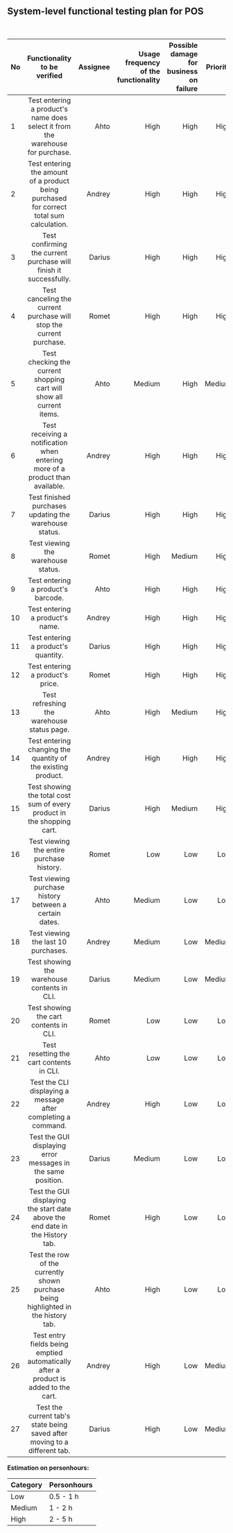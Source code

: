 ## System-level functional testing plan for POS
<br>

|No|Functionality to be verified|Assignee|Usage frequency of the functionality|Possible damage for business on failure|Priority|Estimated test effort in personhours|
|---|:---:|---:|---:|---:|---:|---:|
|1|Test entering a product's name does select it from the warehouse for purchase.|Ahto|High|High|High|Low|
|2|Test entering the amount of a product being purchased for correct total sum calculation.|Andrey|High|High|High|Medium|
|3|Test confirming the current purchase will finish it successfully.|Darius|High|High|High|Low|
|4|Test canceling the current purchase will stop the current purchase.|Romet|High|High|High|Low|
|5|Test checking the current shopping cart will show all current items.|Ahto|Medium|High|Medium|Medium|
|6|Test receiving a notification when entering more of a product than available.|Andrey|High|High|High|Low|
|7|Test finished purchases updating the warehouse status.|Darius|High|High|High|Medium|
|8|Test viewing the warehouse status.|Romet|High|Medium|High|Low|
|9|Test entering a product's barcode.|Ahto|High|High|High|Low|
|10|Test entering a product's name.|Andrey|High|High|High|Low|
|11|Test entering a product's quantity.|Darius|High|High|High|Low|
|12|Test entering a product's price.|Romet|High|High|High|Low|
|13|Test refreshing the warehouse status page.|Ahto|High|Medium|High|Low|
|14|Test entering changing the quantity of the existing product.|Andrey|High|High|High|Medium|
|15|Test showing the total cost sum of every product in the shopping cart.|Darius|High|Medium|High|Medium|
|16|Test viewing the entire purchase history.|Romet|Low|Low|Low|High|
|17|Test viewing purchase history between a certain dates.|Ahto|Medium|Low|Low|High|
|18|Test viewing the last 10 purchases.|Andrey|Medium|Low|Medium|Medium|
|19|Test showing the warehouse contents in CLI.|Darius|Medium|Low|Medium|Low|
|20|Test showing the cart contents in CLI.|Romet|Low|Low|Low|Low|
|21|Test resetting the cart contents in CLI.|Ahto|Low|Low|Low|Low|
|22|Test the CLI displaying a message after completing a command.|Andrey|High|Low|Low|High|
|23|Test the GUI displaying error messages in the same position.|Darius|Medium|Low|Low|High|
|24|Test the GUI displaying the start date above the end date in the History tab.|Romet|High|Low|Low|Low|
|25|Test the row of the currently shown purchase being highlighted in the history tab.|Ahto|High|Low|Low|Low|
|26|Test entry fields being emptied automatically after a product is added to the cart.|Andrey|High|Low|Medium|Low|
|27|Test the current tab's state being saved after moving to a different tab.|Darius|High|Low|Medium|High|

**Estimation on personhours:**

|Category|Personhours|
|---|---|
|Low|0.5 - 1 h|
|Medium| 1 - 2 h|
|High|2 - 5 h|